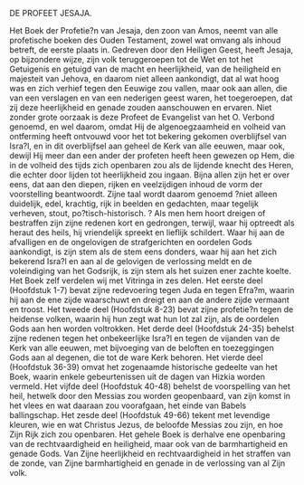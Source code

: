 
DE PROFEET JESAJA.

Het Boek der Profetie?n van Jesaja, den zoon van Amos, neemt van alle profetische boeken des Ouden Testament, zowel wat omvang als inhoud betreft, de eerste plaats in.
Gedreven door den Heiligen Geest, heeft Jesaja, op bijzondere wijze, zijn volk teruggeroepen tot de Wet en tot het Getuigenis en getuigd van de macht en heerlijkheid, van de heiligheid en majesteit van Jehova, en daarom niet alleen aankondigt, dat al wat hoog was en zich verhief tegen  den  Eeuwige  zou  vallen,  maar  ook  aan  allen,  die  van  een  verslagen  en  van  een nederigen  geest  waren,  het  toegeroepen,  dat  zij  deze  heerlijkheid  en  genade  zouden aanschouwen en ervaren.
Niet zonder grote oorzaak is deze Profeet de Evangelist van het O. Verbond genoemd, en wel daarom, omdat Hij de algenoegzaamheid en volheid van ontferming heeft ontvouwd voor het tot bekering gekomen overblijfsel van Isra?l, en in dit overblijfsel aan geheel de Kerk van alle eeuwen, maar ook, dewijl Hij meer dan een ander der profeten heeft heen gewezen op Hem, die in de volheid des tijds zich openbaren zou als de lijdende knecht des Heren, die echter door lijden tot heerlijkheid zou ingaan.
Bijna allen zijn het er over eens, dat aan den diepen, rijken en veelzijdigen inhoud de vorm der voorstelling beantwoordt.
Zijne taal wordt daarom genoemd ?niet alleen duidelijk, edel, krachtig, rijk in beelden en gedachten, maar tegelijk verheven, stout, po?tisch-historisch. ?
Als men hem hoort dreigen of bestraffen zijn zijne redenen kort en gedrongen, terwijl, waar hij optreedt als heraut des heils, hij vriendelijk spreekt en lieflijk schildert.
Waar hij aan de afvalligen en de ongelovigen de strafgerichten en oordelen Gods aankondigt, is zijn stem als de stem eens donders, waar hij aan het zich bekerend Isra?l en aan al de gelovigen de verlossing meldt en de voleindiging van het Godsrijk, is zijn stem als het suizen ener zachte koelte.
Het Boek zelf verdelen wij met Vitringa in zes delen.
Het eerste deel (Hoofdstuk 1-7) bevat zijne redevoering tegen Juda en tegen Efra?m, waarin hij aan de ene zijde waarschuwt en dreigt en aan de andere zijde vermaant en troost.
Het tweede deel (Hoofdstuk 8-23) bevat zijne profetie?n tegen de heidense volken, waarin hij hun zegt wat hun lot zal zijn, als de oordelen Gods aan hen worden voltrokken.
Het derde deel (Hoofdstuk 24-35) behelst zijne redenen tegen het onbekeerlijke Isra?l en tegen  de  vijanden  van  de  Kerk  van  alle  eeuwen,  met  bijvoeging  van  de  beloften  en toezeggingen Gods aan al degenen, die tot de ware Kerk behoren.
Het vierde deel (Hoofdstuk 36-39) omvat het zogenaamde historische gedeelte van het Boek, waarin enkele gebeurtenissen uit de dagen van Hizkia worden vermeld.
Het vijfde deel (Hoofdstuk 40-48) behelst de voorspelling van het heil, hetwelk door den Messias zou worden geopenbaard, van zijn komst in het vlees en wat daaraan zou voorafgaan, het einde van Babels ballingschap.
Het zesde deel (Hoofdstuk 49-66) tekent met levendige kleuren, wie en wat Christus Jezus, de beloofde Messias zou zijn, en hoe Zijn Rijk zich zou openbaren.
Het gehele Boek is derhalve ene openbaring van de rechtvaardigheid en heiligheid, maar ook van de barmhartigheid en genade Gods.
Van  Zijne  heerlijkheid  en  rechtvaardigheid  in  het  straffen  van  de  zonde,  van  Zijne barmhartigheid en genade in de verlossing van al Zijn volk.

